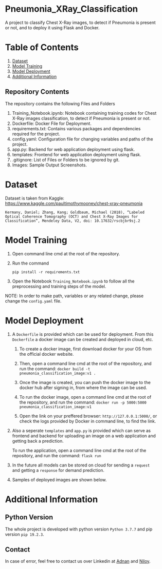 # Pneumonia_XRay_Classification
A project to classify Chest X-Ray images, to detect if Pneumonia is present or not, and to deploy it using Flask and Docker.


# Table of Contents
1. [ Dataset ](#data)
2. [ Model Training ](#Using)
3. [ Model Deployment ](#Future_scope) 
4. [ Additional Information ](#info)

## Repository Contents
The repository contains the following Files and Folders

1. Training_Notebook.ipynb: Notebook containing training codes for Chest X-Ray images classification, to detect if Pneumonia is present or not.
2. Dockerfile: Docker File for Deployment.
3. requirements.txt: Contains various packages and dependencies required for the project.
4. config.yaml: Configuration file for changing variables and paths of the project.
5. app.py: Backend for web application deployment using flask.
6. templates: Frontend for web application deployment using flask.
7. .gitignore: List of Files or Folders to be ignored by git.
8. Images: Sample Output Screenshots.


<a name="data"></a>
# Dataset

Dataset is taken from Kaggle: https://www.kaggle.com/paultimothymooney/chest-xray-pneumonia

    Kermany, Daniel; Zhang, Kang; Goldbaum, Michael (2018), “Labeled Optical Coherence Tomography (OCT) and Chest X-Ray Images for Classification”, Mendeley Data, V2, doi: 10.17632/rscbjbr9sj.2



<a name="using"></a>
# Model Training

1.  Open command line cmd at the root of the repository.

2.  Run the command   

    `pip install -r requirements.txt` 

3. Open the Notebook `Training_Notebook.ipynb` to follow all the preprocessing and training steps of the model.


NOTE:  In order to make path, variables or any related change, please change the `config.yaml` file. 

<a name="Model Deployment"></a>
# Model Deployment

1. A `Dockerfile` is provided which can be used for deployment. From this `Dockerfile` a docker image can be created and deployed in cloud, etc.

    1. To create a docker image, first download docker for your OS from the official docker website.
    
    2. Then, open a command line cmd at the root of the repository, and run the command: `docker build -t pneumonia_classification_image:v1 .`

    3. Once the image is created, you can push the docker image to the docker hub after signing in, from where the image can be used.

    4. To run the docker image, open a command line cmd at the root of the repository, and run the command: `docker run -p 5000:5000 pneumonia_classification_image:v1`

    5. Open the link on your preffered browser: `http://127.0.0.1:5000/`, or check the logs provided by Docker in command line, to find the link.

2. Also a seperate `templates` and `app.py` is provided which can serve as frontend and backend for uploading an image on a web application and getting back a prediction.

    To run the application, open a command line cmd at the root of the repository, and run the command: `flask run`

3. In the future all models can be stored on cloud for sending a `request` and getting a `response` for demand prediction.

4. Samples of deployed images are shown below.


<a name="Version"></a>

<a name="info"></a>
# Additional Information
## Python Version
The whole project is developed with python version `Python 3.7.7` and pip version `pip 19.2.3`.
## Contact
In case of error, feel free to contact us over Linkedin at [Adnan](https://www.linkedin.com/in/adnan-karol-aa1666179/) and [Niloy](https://www.linkedin.com/in/niloy-chakraborty/).
